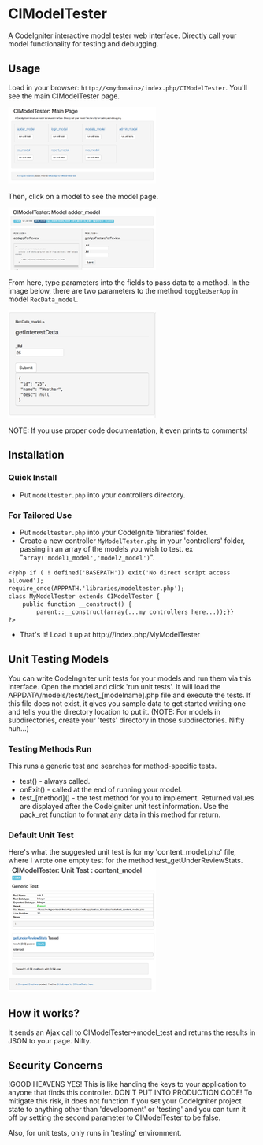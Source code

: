 # CIModelTester
A CodeIgniter interactive model tester web interface. Directly call your model functionality for testing and debugging.

## Usage
Load in your browser: `http://<mydomain>/index.php/CIModelTester`. You'll see the main CIModelTester page.

<img src='imgs/mainpage.png' width='300px' />

Then, click on a model to see the model page. 

<img src='imgs/modelpage.png' width='300px' />

From here, type parameters into the fields to pass data to a method.  In the image below, there are two parameters to the method `toggleUserApp` in model `RecData_model`.

<img src='imgs/amethod.png' width='300px' />

NOTE: If you use proper code documentation, it even prints to comments!


## Installation

### Quick Install
* Put `modeltester.php` into your controllers directory.

### For Tailored Use
* Put `modeltester.php` into your CodeIgnite 'libraries' folder. 
* Create a new controller `MyModelTester.php` in your 'controllers' folder, passing in an array of the models you wish to test. ex "`array('model1_model','model2_model')`".
```
<?php if ( ! defined('BASEPATH')) exit('No direct script access allowed');
require_once(APPPATH.'libraries/modeltester.php');
class MyModelTester extends CIModelTester {
    public function __construct() {
        parent::__construct(array(...my controllers here...));}}
?>
```
* That's it! Load it up at http://<mydomain>/index.php/MyModelTester


## Unit Testing Models

You can write CodeIngniter unit tests for your models and run them via this interface. Open the model and click 'run unit tests'. It will load the APPDATA/models/tests/test_[modelname].php file and execute the tests. If this file does not exist, it gives you sample data to get started writing one and tells you the directory location to put it. (NOTE: For models in subdirectories, create your 'tests' directory in those subdirectories. Nifty huh...)

### Testing Methods Run
This runs a generic test and searches for method-specific tests.
* test()   - always called.
* onExit() - called at the end of running your model. 
* test_\[method\]() - the test method for you to implement. Returned values are displayed after the CodeIgniter unit test information. Use the pack_ret function to format any data in this method for return.

### Default Unit Test
Here's what the suggested unit test is for my 'content_model.php' file, where I wrote one empty test for the method test_getUnderReviewStats.
<img src='imgs/unit_test_output.png' width='300px' />

## How it works?

It sends an Ajax call to CIModelTester->model_test and returns the results in JSON to your page. Nifty.

## Security Concerns

!GOOD HEAVENS YES! This is like handing the keys to your application to anyone that finds this controller. DON'T PUT INTO PRODUCTION CODE! To mitigate this risk, it does not function if you set your CodeIgniter project state to anything other than 'development' or 'testing' and you can turn it off by setting the second parameter to CIModelTester to be false.

Also, for unit tests, only runs in 'testing' environment.

